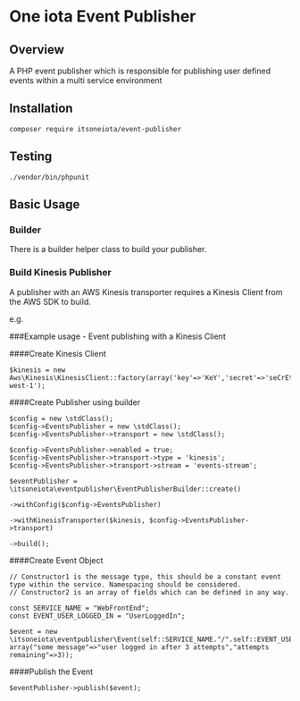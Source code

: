 One iota Event Publisher
========================

Overview
--------
A PHP event publisher which is responsible for publishing user defined events within a multi service environment


Installation
------------
    composer require itsoneiota/event-publisher

Testing
-------
	./vendor/bin/phpunit

Basic Usage
-----------

### Builder
There is a builder helper class to build your publisher.

### Build Kinesis Publisher
A publisher with an AWS Kinesis transporter requires a Kinesis Client from the AWS SDK to build.

e.g.

###Example usage - Event publishing with a Kinesis Client

####Create Kinesis Client

    $kinesis = new Aws\Kinesis\KinesisClient::factory(array('key'=>'KeY','secret'=>'seCrEt','region'=>'eu-west-1');

####Create Publisher using builder

    $config = new \stdClass();
    $config->EventsPublisher = new \stdClass();
    $config->EventsPublisher->transport = new \stdClass();

    $config->EventsPublisher->enabled = true;
    $config->EventsPublisher->transport->type = 'kinesis';
    $config->EventsPublisher->transport->stream = 'events-stream';

    $eventPublisher = \itsoneiota\eventpublisher\EventPublisherBuilder::create()
                                                                            ->withConfig($config->EventsPublisher)
                                                                            ->withKinesisTransporter($kinesis, $config->EventsPublisher->transport)
                                                                            ->build();

####Create Event Object

    // Constructor1 is the message type, this should be a constant event type within the service. Namespacing should be considered.
    // Constructor2 is an array of fields which can be defined in any way.

    const SERVICE_NAME = "WebFrontEnd";
    const EVENT_USER_LOGGED_IN = "UserLoggedIn";

    $event = new \itsoneiota\eventpublisher\Event(self::SERVICE_NAME."/".self::EVENT_USER_LOGGED_IN, array("some message"=>"user logged in after 3 attempts","attempts remaining"=>3));

####Publish the Event

    $eventPublisher->publish($event);

    